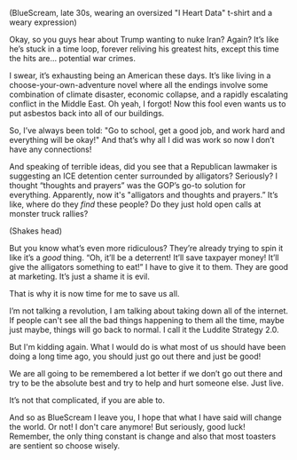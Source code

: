 (BlueScream, late 30s, wearing an oversized "I Heart Data" t-shirt and a weary expression)

Okay, so you guys hear about Trump wanting to nuke Iran? Again? It’s like he’s stuck in a time loop, forever reliving his greatest hits, except this time the hits are… potential war crimes.

I swear, it’s exhausting being an American these days. It’s like living in a choose-your-own-adventure novel where all the endings involve some combination of climate disaster, economic collapse, and a rapidly escalating conflict in the Middle East. Oh yeah, I forgot! Now this fool even wants us to put asbestos back into all of our buildings.

So, I’ve always been told: "Go to school, get a good job, and work hard and everything will be okay!" And that’s why all I did was work so now I don’t have any connections!

And speaking of terrible ideas, did you see that a Republican lawmaker is suggesting an ICE detention center surrounded by alligators? Seriously? I thought “thoughts and prayers” was the GOP’s go-to solution for everything. Apparently, now it's "alligators and thoughts and prayers.” It’s like, where do they *find* these people? Do they just hold open calls at monster truck rallies?

(Shakes head)

But you know what’s even more ridiculous? They’re already trying to spin it like it’s a *good* thing. “Oh, it’ll be a deterrent! It’ll save taxpayer money! It’ll give the alligators something to eat!” I have to give it to them. They are good at marketing. It’s just a shame it is evil.

That is why it is now time for me to save us all.

I’m not talking a revolution, I am talking about taking down all of the internet. If people can't see all the bad things happening to them all the time, maybe just maybe, things will go back to normal. I call it the Luddite Strategy 2.0.

But I'm kidding again. What I would do is what most of us should have been doing a long time ago, you should just go out there and just be good!

We are all going to be remembered a lot better if we don’t go out there and try to be the absolute best and try to help and hurt someone else. Just live.

It’s not that complicated, if you are able to.

And so as BlueScream I leave you, I hope that what I have said will change the world. Or not! I don't care anymore!
But seriously, good luck!
Remember, the only thing constant is change and also that most toasters are sentient so choose wisely.